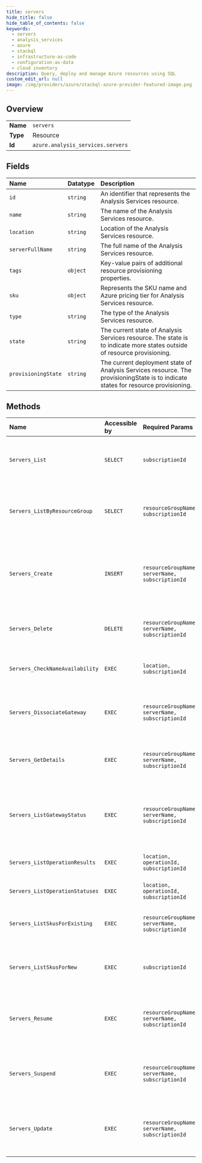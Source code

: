 ```yaml
---
title: servers
hide_title: false
hide_table_of_contents: false
keywords:
  - servers
  - analysis_services
  - azure    
  - stackql
  - infrastructure-as-code
  - configuration-as-data
  - cloud inventory
description: Query, deploy and manage Azure resources using SQL
custom_edit_url: null
image: /img/providers/azure/stackql-azure-provider-featured-image.png
---
```

  
    

## Overview
<table><tbody>
<tr><td><b>Name</b></td><td><code>servers</code></td></tr>
<tr><td><b>Type</b></td><td>Resource</td></tr>
<tr><td><b>Id</b></td><td><code>azure.analysis_services.servers</code></td></tr>
</tbody></table>

## Fields
| Name | Datatype | Description |
|:-----|:---------|:------------|
| `id` | `string` | An identifier that represents the Analysis Services resource. |
| `name` | `string` | The name of the Analysis Services resource. |
| `location` | `string` | Location of the Analysis Services resource. |
| `serverFullName` | `string` | The full name of the Analysis Services resource. |
| `tags` | `object` | Key-value pairs of additional resource provisioning properties. |
| `sku` | `object` | Represents the SKU name and Azure pricing tier for Analysis Services resource. |
| `type` | `string` | The type of the Analysis Services resource. |
| `state` | `string` | The current state of Analysis Services resource. The state is to indicate more states outside of resource provisioning. |
| `provisioningState` | `string` | The current deployment state of Analysis Services resource. The provisioningState is to indicate states for resource provisioning. |
## Methods
| Name | Accessible by | Required Params | Description |
|:-----|:--------------|:----------------|:------------|
| `Servers_List` | `SELECT` | `subscriptionId` | Lists all the Analysis Services servers for the given subscription. |
| `Servers_ListByResourceGroup` | `SELECT` | `resourceGroupName, subscriptionId` | Gets all the Analysis Services servers for the given resource group. |
| `Servers_Create` | `INSERT` | `resourceGroupName, serverName, subscriptionId` | Provisions the specified Analysis Services server based on the configuration specified in the request. |
| `Servers_Delete` | `DELETE` | `resourceGroupName, serverName, subscriptionId` | Deletes the specified Analysis Services server. |
| `Servers_CheckNameAvailability` | `EXEC` | `location, subscriptionId` | Check the name availability in the target location. |
| `Servers_DissociateGateway` | `EXEC` | `resourceGroupName, serverName, subscriptionId` | Dissociates a Unified Gateway associated with the server. |
| `Servers_GetDetails` | `EXEC` | `resourceGroupName, serverName, subscriptionId` | Gets details about the specified Analysis Services server. |
| `Servers_ListGatewayStatus` | `EXEC` | `resourceGroupName, serverName, subscriptionId` | Return the gateway status of the specified Analysis Services server instance. |
| `Servers_ListOperationResults` | `EXEC` | `location, operationId, subscriptionId` | List the result of the specified operation. |
| `Servers_ListOperationStatuses` | `EXEC` | `location, operationId, subscriptionId` | List the status of operation. |
| `Servers_ListSkusForExisting` | `EXEC` | `resourceGroupName, serverName, subscriptionId` | Lists eligible SKUs for an Analysis Services resource. |
| `Servers_ListSkusForNew` | `EXEC` | `subscriptionId` | Lists eligible SKUs for Analysis Services resource provider. |
| `Servers_Resume` | `EXEC` | `resourceGroupName, serverName, subscriptionId` | Resumes operation of the specified Analysis Services server instance. |
| `Servers_Suspend` | `EXEC` | `resourceGroupName, serverName, subscriptionId` | Suspends operation of the specified Analysis Services server instance. |
| `Servers_Update` | `EXEC` | `resourceGroupName, serverName, subscriptionId` | Updates the current state of the specified Analysis Services server. |
